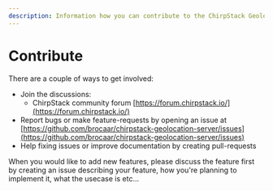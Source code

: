 ```yaml
---
description: Information how you can contribute to the ChirpStack Geolocation Server component.
---
```


# Contribute

There are a couple of ways to get involved:

* Join the discussions:
    * ChirpStack community forum [https://forum.chirpstack.io/](https://forum.chirpstack.io/)
* Report bugs or make feature-requests by opening an issue at [https://github.com/brocaar/chirpstack-geolocation-server/issues](https://github.com/brocaar/chirpstack-geolocation-server/issues)
* Help fixing issues or improve documentation by creating pull-requests

When you would like to add new features, please discuss the feature first
by creating an issue describing your feature, how you're planning to implement
it, what the usecase is etc...
